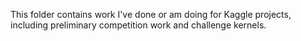 This folder contains work I've done or am doing for Kaggle projects, including preliminary competition work and challenge kernels.

